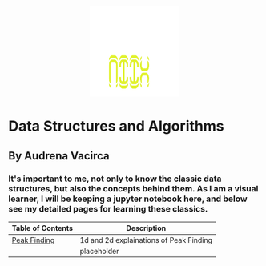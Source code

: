 <p align="center">
  <a>
    <img src="images/logo-transparent.png" alt="Logo" width="180" height="180">
  </a>

# Data Structures and Algorithms

## By Audrena Vacirca

### It's important to me, not only to know the classic data structures, but also the concepts behind them. As I am a visual learner, I will be keeping a jupyter notebook here, and below see my detailed pages for learning these classics. 



| Table of Contents | Description |
|-------------------|-------------|
| [Peak Finding](/Blog/peak_finding.md) | 1d and 2d explainations of Peak Finding|
| []() | placeholder |
